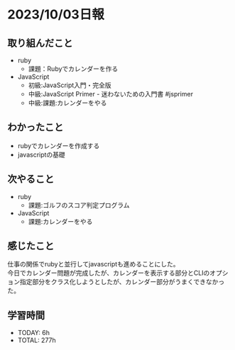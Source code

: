 # 2023/10/03日報
## 取り組んだこと
- ruby
  - 課題：Rubyでカレンダーを作る
- JavaScript
  - 初級:JavaScript入門・完全版
  - 中級:JavaScript Primer - 迷わないための入門書 #jsprimer
  - 中級:課題:カレンダーをやる

## わかったこと
- rubyでカレンダーを作成する
- javascriptの基礎

## 次やること
- ruby
  - 課題:ゴルフのスコア判定プログラム
- JavaScript
  - 課題:カレンダーをやる


## 感じたこと
仕事の関係でrubyと並行してjavascriptも進めることにした。  
今日でカレンダー問題が完成したが、カレンダーを表示する部分とCLIのオプション指定部分をクラス化しようとしたが、カレンダー部分がうまくできなかった。  

## 学習時間
- TODAY: 6h
- TOTAL: 277h
